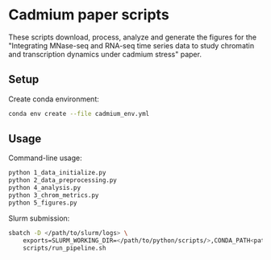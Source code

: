 
# Cadmium paper scripts

These scripts download, process, analyze and generate the figures for the "Integrating MNase-seq and RNA-seq time series data to study chromatin and transcription dynamics under cadmium stress" paper.

## Setup

Create conda environment:
```bash
conda env create --file cadmium_env.yml
```

## Usage

Command-line usage:
```bash
python 1_data_initialize.py
python 2_data_preprocessing.py
python 4_analysis.py
python 3_chrom_metrics.py
python 5_figures.py
```

Slurm submission:
```bash
sbatch -D </path/to/slurm/logs> \
    exports=SLURM_WORKING_DIR=</path/to/python/scripts/>,CONDA_PATH<path/to/conda.sh>=c,CONDA_ENV=<conda_env_name> \
    scripts/run_pipeline.sh
```

